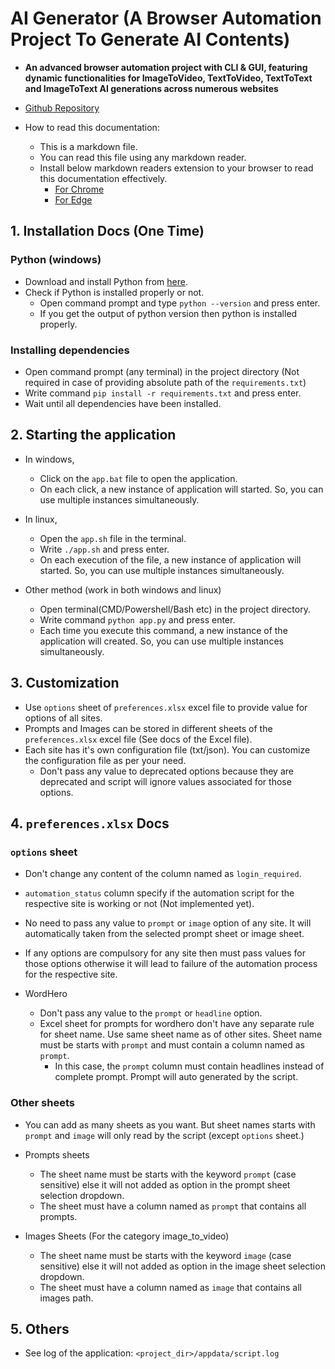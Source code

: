 # AI Generator (A Browser Automation Project To Generate AI Contents)

* **An advanced browser automation project with CLI & GUI, featuring dynamic functionalities for ImageToVideo, TextToVideo, TextToText and ImageToText AI generations across numerous websites**
* [Github Repository](https://github.com/surajgirioffl/ai-generators)

* How to read this documentation:
  * This is a markdown file.
  * You can read this file using any markdown reader.
  * Install below markdown readers extension to your browser to read this documentation effectively.
    * [For Chrome](https://chromewebstore.google.com/detail/markdown-reader/medapdbncneneejhbgcjceippjlfkmkg)
    * [For Edge](https://chromewebstore.google.com/detail/markdown-viewer/ckkdlimhmcjmikdlpkmbgfkaikojcbjk)

## 1. Installation Docs (One Time)

### Python (windows)

* Download and install Python from [here](https://www.python.org/downloads/).
* Check if Python is installed properly or not.
  * Open command prompt and type `python --version` and press enter.
  * If you get the output of python version then python is installed properly.

### Installing dependencies

* Open command prompt (any terminal) in the project directory (Not required in case of providing absolute path of the `requirements.txt`)
* Write command `pip install -r requirements.txt` and press enter.
* Wait until all dependencies have been installed.

## 2. Starting the application

* In windows,
  * Click on the `app.bat` file to open the application.
  * On each click, a new instance of application will started. So, you can use multiple instances simultaneously.
* In linux,
  * Open the `app.sh` file in the terminal.
  * Write `./app.sh` and press enter.
  * On each execution of the file, a new instance of application will started. So, you can use multiple instances simultaneously.

* Other method (work in both windows and linux)
  * Open terminal(CMD/Powershell/Bash etc) in the project directory.
  * Write command `python app.py` and press enter.
  * Each time you execute this command, a new instance of the application will created. So, you can use multiple instances simultaneously.

## 3. Customization

* Use `options` sheet of `preferences.xlsx` excel file to provide value for options of all sites.
* Prompts and Images can be stored in different sheets of the `preferences.xlsx` excel file (See docs of the Excel file).
* Each site has it's own configuration file (txt/json). You can customize the configuration file as per your need.
  * Don't pass any value to deprecated options because they are deprecated and script will ignore values associated for those options.

## 4. `preferences.xlsx` Docs

### `options` sheet

* Don't change any content of the column named as `login_required`.
* `automation_status` column specify if the automation script for the respective site is working or not (Not implemented yet).
* No need to pass any value to `prompt` or `image` option of any site. It will automatically taken from the selected prompt sheet or image sheet.
* If any options are compulsory for any site then must pass values for those options otherwise it will lead to failure of the automation process for the respective site.

* WordHero
  * Don't pass any value to the `prompt` or `headline` option.
  * Excel sheet for prompts for wordhero don't have any separate rule for sheet name. Use same sheet name as of other sites. Sheet name must be starts with `prompt` and must contain a column named as `prompt`.
    * In this case, the `prompt` column must contain headlines instead of complete prompt. Prompt will auto generated by the script.

### Other sheets

* You can add as many sheets as you want. But sheet names starts with `prompt` and `image` will only read by the script (except `options` sheet.)

* Prompts sheets
  * The sheet name must be starts with the keyword `prompt` (case sensitive) else it will not added as option in the prompt sheet selection dropdown.
  * The sheet must have a column named as `prompt` that contains all prompts.
* Images Sheets (For the category image_to_video)
  * The sheet name must be starts with the keyword `image` (case sensitive) else it will not added as option in the image sheet selection dropdown.
  * The sheet must have a column named as `image` that contains all images path.

## 5. Others

* See log of the application: `<project_dir>/appdata/script.log`
